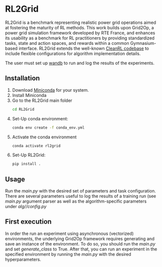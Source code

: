 # RL2Grid

RL2Grid is a benchmark representing realistic power grid operations aimed at fostering the maturity of RL methods. This work builds upon Grid2Op, a power grid simulation framework developed by RTE France, and enhances its usability as a benchmark for RL practitioners by providing standardized tasks, state and action spaces, and rewards within a common Gymnasium-based interface. RL2Grid extends the well-known [CleanRL codebase](https://github.com/vwxyzjn/cleanrl) to include flexible configurations for algorithm implementation details.

The user must set up [wandb](https://wandb.ai/home) to run and log the results of the experiments.

## Installation

1. Download [Miniconda](https://docs.anaconda.com/free/miniconda/) for your system.
2. Install Miniconda
3. Go to the RL2Grid main folder
    ```bash
    cd RL2Grid
    ```
3. Set-Up conda environment:
    ```bash
    conda env create -f conda_env.yml
    ```
4. Activate the conda environment
    ```bash
    conda activate rl2grid
    ```
4. Set-Up RL2Grid:
    ```bash
    pip install .
    ```

## Usage

Run the *main.py* with the desired set of parameters and task configuration. There are several parameters useful to log the results of a training run (see *main.py* argument parser as well as the algorithm-specific parameters under *alg/<algorithm>/config.py*

## First execution 

In order the run an experiment using asynchronous (vectorized) environments, the underlying Grid2Op framework requires generating and save an instance of the environment. To do so, you should run the *main.py* and set *generate_class* to True. After that, you can run an experiment in the specified environment by running the *main.py* with the desired hyperparameters.